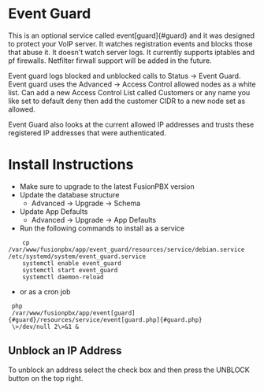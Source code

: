 # Event Guard

This is an optional service called event[guard]{#guard} and it was
designed to protect your VoIP server. It watches registration events and
blocks those that abuse it. It doesn\'t watch server logs. It currently
supports iptables and pf firewalls. Netfilter firwall support will be
added in the future.

Event guard logs blocked and unblocked calls to Status -\> Event Guard.
Event guard uses the Advanced -\> Access Control allowed nodes as a
white list. Can add a new Access Control List called Customers or any
name you like set to default deny then add the customer CIDR to a new
node set as allowed.

Event Guard also looks at the current allowed IP addresses and trusts
these registered IP addresses that were authenticated.

# Install Instructions

-   Make sure to upgrade to the latest FusionPBX version
-   Update the database structure
    -   Advanced -\> Upgrade -\> Schema
-   Update App Defaults
    -   Advanced -\> Upgrade -\> App Defaults
-   Run the following commands to install as a service

```
    cp /var/www/fusionpbx/app/event_guard/resources/service/debian.service /etc/systemd/system/event_guard.service
    systemctl enable event_guard
    systemctl start event_guard
    systemctl daemon-reload
```

- or as a cron job
```
 php
 /var/www/fusionpbx/app/event[guard]{#guard}/resources/service/event[guard.php]{#guard.php}
 \>/dev/null 2\>&1 &
```

## Unblock an IP Address

To unblock an address select the check box and then press the UNBLOCK
button on the top right.
